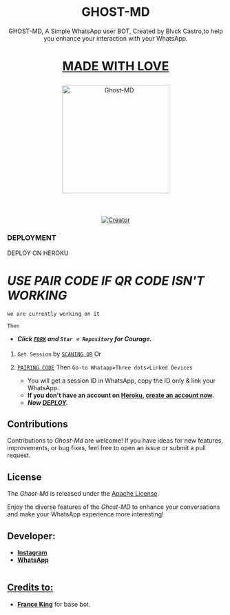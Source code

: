  <h1 align="center"> GHOST-MD </h1>
<p align="center"> GHOST-MD, A Simple WhatsApp user BOT, Created by Blvck Castro,to help you enhance your interaction with your WhatsApp.
</p>
<h1 align="center">
 
<u> MADE WITH LOVE </u> </h1>

<p align="center">
  <a href="https://github.com/Blvckcastro/Ghost-Md">
    <img alt="Ghost-MD" height="250" src="https://telegra.ph/file/1e840b204637187e03046.jpg">
  </a>
</p>

<p align="center">
  <a href="#"><img src="http://readme-typing-svg.herokuapp.com?color=d1fa02&center=true&vCenter=true&multiline=false&lines=GHOST+MD+WHATSAPP+BOT" alt="">
</p>
   
#
<p align="center"
  <a href="#"><img title="Creator" src="https://img.shields.io/badge/Creator-Blvck Castro-red.svg?style=for-the-badge&logo=github"></a>
</p>



### DEPLOYMENT ###

DEPLOY ON HEROKU 
   
 # *USE PAIR CODE IF QR CODE ISN'T WORKING*
 `we are currently working on it`

 `Then`
   - ***Click [`FORK`](https://github.com/Blvckcastro/Ghost-Md/fork) and `Star ⭐ Repository` for Courage.***
   
   1.  `Get Session` by [`SCANING QR`](https://ghost-md-qr-c1b6d3dadebf.herokuapp.com)
     Or
 

2. [`PAIRING CODE`](https://ghost-md-session.onrender.com/pair) Then `Go-to Whatapp>Three dots>Linked Devices`
   - You will get a session ID in WhatsApp, copy the ID only & link your WhatsApp.
   - **If you don't have an account on [Heroku](https://signup.heroku.com/), [create an account now](https://signup.heroku.com/).**
   - ***Now [DEPLOY](https://dashboard.heroku.com/new?template=https://github.com/Blvckcastro/Ghost-Md).***


## Contributions

Contributions to *Ghost-Md* are welcome! If you have ideas for new features, improvements, or bug fixes, feel free to open an issue or submit a pull request.

## License

The *Ghost-Md* is released under the [Apache License](                        http://www.apache.org/licenses/).

Enjoy the diverse features of the *Ghost-MD*  to enhance your conversations and make your WhatsApp experience more interesting!

## Developer:

- [**Instagram**](https://www.instagram.com/blvck_castro)
- [**WhatsApp**](https://wa.me/254758682666)

<p align="center">
  <a href="#"><img src="http://readme-typing-svg.herokuapp.com?color=bluecenter=true&vCenter=true&multiline=false&lines=THANK+YOU+FOR+SUPPORTING+BLVCK-CVSTRO" alt="">
</p>

## Credits to: ##
- [**France King**](https://github.com/franceking1) for base bot.
